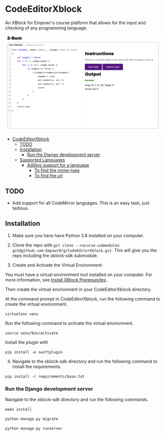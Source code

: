 # CodeEditorXblock

An XBlock for Empowr's course platform that allows for the input and checking of any programming language.

![Code Editor Screenshot](code-editor.png)

<!-- TOC -->
* [CodeEditorXblock](#codeeditorxblock)
  * [TODO](#todo)
  * [Installation](#installation)
    * [Run the Django development server](#run-the-django-development-server)
  * [Supported Languages](#supported-languages)
    * [Adding support for a language](#adding-support-for-a-language)
      * [To find the mime-type](#to-find-the-mime-type)
      * [To find the url](#to-find-the-url)
<!-- TOC -->


## TODO
 - Add support for all CodeMirror languages. This is an easy task, just tedious.

## Installation

1. Make sure you have have Python 3.8 installed on your computer.

2. Clone the repo with `git clone --recurse-submodules git@github.com:EmpowrOrg/CodeEditorXblock.git`. This will give
   you the repo including the xblock-sdk submodule.

3. Create and Activate the Virtual Environment:

You must have a virtual environment tool installed on your computer. For more information,
see [Install XBlock Prerequisites](https://edx.readthedocs.io/projects/xblock-tutorial/en/latest/getting_started/prereqs.html)
.

Then create the virtual environment in your CodeEditorXblock directory.

At the command prompt in CodeEditorXblock, run the following command to create the virtual environment.

`virtualenv venv`

Run the following command to activate the virtual environment.

`source venv/bin/activate`

Install the plugin with

`pip install -e swiftplugin`

4. Navigate to the xblock-sdk directory and run the following command to install the requirements.

`pip install -r requirements/base.txt`

### Run the Django development server

Navigate to the xblock-sdk directory and run the following commands.

`make install`

`python manage.py migrate`

`python manage.py runserver`
